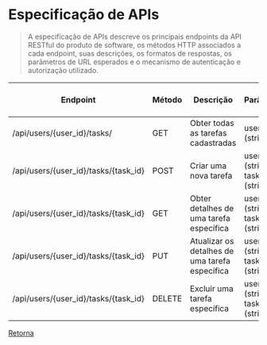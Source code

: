 # Especificação de APIs

> A especificação de APIs descreve os principais endpoints da API RESTful do produto
> de software, os métodos HTTP associados a cada endpoint, suas descrições, os formatos
> de respostas, os parâmetros de URL esperados e o mecanismo de autenticação e autorização 
> utilizado.

| Endpoint                             | Método | Descrição                                      | Parâmetros                        | Formato da Resposta | Autenticação e Autorização |
|--------------------------------------|--------|------------------------------------------------|-----------------------------------|---------------------|----------------------------|
| /api/users/{user_id}/tasks/          | GET    | Obter todas as tarefas cadastradas             | user_id (string)                  | JSON                | JWT Token                  |
| /api/users/{user_id}/tasks/{task_id} | POST   | Criar uma nova tarefa                          | user_id (string) task_id (string) | JSON                | JWT Token                  |
| /api/users/{user_id}/tasks/{task_id} | GET    | Obter detalhes de uma tarefa específica        | user_id (string) task_id (string) | JSON                | JWT Token                  |
| /api/users/{user_id}/tasks/{task_id} | PUT    | Atualizar os detalhes de uma tarefa específica | user_id (string) task_id (string) | JSON                | JWT Token                  |
| /api/users/{user_id}/tasks/{task_id} | DELETE | Excluir uma tarefa específica                  | user_id (string) task_id (string) | JSON                | JWT Token                  |

[Retorna](../README.md)